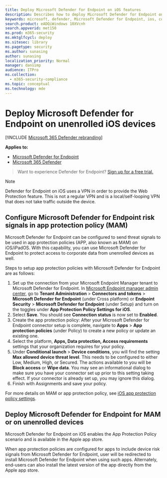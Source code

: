 ```yaml
---
title: Deploy Microsoft Defender for Endpoint on iOS features
description: Describes how to deploy Microsoft Defender for Endpoint on iOS features
keywords: microsoft, defender, Microsoft Defender for Endpoint, ios, configure, features, ios
search.product: eADQiWindows 10XVcnh
search.appverid: met150
ms.prod: m365-security
ms.mktglfcycl: deploy
ms.sitesec: library
ms.pagetype: security
ms.author: sunasing
author: sunasing
localization_priority: Normal
manager: dansimp
audience: ITPro
ms.collection: 
  - m365-security-compliance
ms.topic: conceptual
ms.technology: mde
---
```


# Deploy Microsoft Defender for Endpoint on unenrolled iOS devices

[!INCLUDE [Microsoft 365 Defender rebranding](../../includes/microsoft-defender.md)]

**Applies to:**
- [Microsoft Defender for Endpoint](https://go.microsoft.com/fwlink/p/?linkid=2154037)
- [Microsoft 365 Defender](https://go.microsoft.com/fwlink/?linkid=2118804)

> Want to experience Defender for Endpoint? [Sign up for a free trial.](https://www.microsoft.com/microsoft-365/windows/microsoft-defender-atp?ocid=docs-wdatp-exposedapis-abovefoldlink) 

> [!NOTE]
> Defender for Endpoint on iOS uses a VPN in order to provide the Web Protection feature. This is not a regular VPN and is a local/self-looping VPN that does not take traffic outside the device.

## Configure Microsoft Defender for Endpoint risk signals in app protection policy (MAM)

Microsoft Defender for Endpoint can be configured to send threat signals to be used in app protection policies (APP, also known as MAM) on iOS/iPadOS. With this capability, you can use Microsoft Defender for Endpoint to protect access to corporate data from unenrolled devices as well.

Steps to setup app protection policies with Microsoft Defender for Endpoint are as follows:

1. Set up the connection from your Microsoft Endpoint Manager tenant to Microsoft Defender for Endpoint. In [Microsoft Endpoint manager admin center](https://go.microsoft.com/fwlink/?linkid=2109431), go to **Tenant Administration** > **Connectors and tokens** > **Microsoft Defender for Endpoint** (under Cross platform) or **Endpoint Security** > **Microsoft Defender for Endpoint** (under Setup) and turn on the toggles under **App Protection Policy Settings for iOS**.
1. Select **Save**. You should see **Connection status** is now set to **Enabled**.
1. Create the app protection policy: After your Microsoft Defender for Endpoint connector setup is complete, navigate to **Apps** > **App protection policies** (under Policy) to create a new policy or update an existing one.
1. Select the platform, **Apps, Data protection, Access requirements** settings that your organization requires for your policy.
1. Under **Conditional launch** > **Device conditions**, you will find the setting **Max allowed device threat level**. This needs to be configured to either Low, Medium, High, or Secured. The actions available to you will be **Block access** or **Wipe data**. You may see an informational dialog to make sure you have your connector set up prior to this setting taking effect. If your connector is already set up, you may ignore this dialog.
1. Finish with Assignments and save your policy.

For more details on MAM or app protection policy, see [iOS app protection policy settings](/mem/intune/apps/app-protection-policy-settings-ios).

## Deploy Microsoft Defender for Endpoint for MAM or on unenrolled devices

Microsoft Defender for Endpoint on iOS enables the App Protection Policy scenario and is available in the Apple app store.

When app protection policies are configured for apps to include device risk signals from Microsoft Defender for Endpoint, user will be redirected to install Microsoft Defender for Endpoint when using such apps. Alternately, end-users can also install the latest version of the app directly from the Apple app store.
